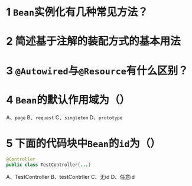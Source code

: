 # 1 `Bean`实例化有几种常见方法？
# 2 简述基于注解的装配方式的基本用法
# 3 `@Autowired`与`@Resource`有什么区别？
# 4 `Bean`的默认作用域为（）
A、`page` B、`request` C、`singleton` D、`prototype`
# 5 下面的代码块中`Bean`的`id`为（）

```java
@Controller
public class TestController{...}
```
A、TestController B、testContrller C、无id D、任意id
